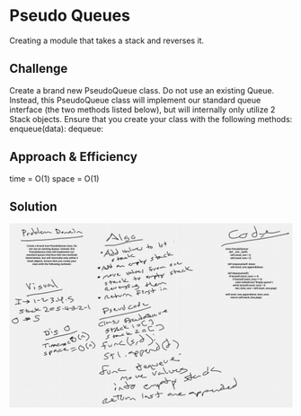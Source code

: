 # Pseudo Queues
<!-- Short summary or background information -->
Creating a module that takes a stack and reverses it.

## Challenge
<!-- Description of the challenge -->
Create a brand new PseudoQueue class. Do not use an existing Queue. Instead, this PseudoQueue class will implement our standard queue interface (the two methods listed below), but will internally only utilize 2 Stack objects. Ensure that you create your class with the following methods:\
enqueue(data):
dequeue:


## Approach & Efficiency
<!-- What approach did you take? Why? What is the Big O space/time for this approach? -->
time = O(1)
space = O(1)


## Solution
<!-- Embedded whiteboard image -->
![image](../../assets/pseudostack.png)